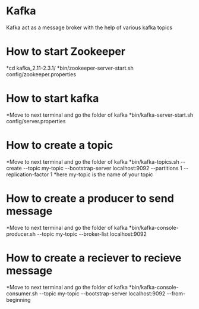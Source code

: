# Kafka

Kafka act as a message broker with the help of various kafka topics

# How to start Zookeeper 

*cd kafka_2.11-2.3.1/
*bin/zookeeper-server-start.sh config/zookeeper.properties

# How to start kafka
*Move to next terminal and go the folder of kafka
*bin/kafka-server-start.sh config/server.properties 

# How to create a topic
*Move to next terminal and go the folder of kafka
*bin/kafka-topics.sh --create --topic my-topic --bootstrap-server localhost:9092 --partitions 1 --replication-factor 1 
*here my-topic is the name of your topic


# How to create a producer to send message
*Move to next terminal and go the folder of kafka
*bin/kafka-console-producer.sh --topic my-topic --broker-list localhost:9092

# How to create a reciever to recieve message
*Move to next terminal and go the folder of kafka
*bin/kafka-console-consumer.sh --topic my-topic --bootstrap-server localhost:9092 --from-beginning


